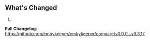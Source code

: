 ## What's Changed

1.

**Full Changelog**: https://github.com/embykeeper/embykeeper/compare/v0.0.0...v3.3.17
